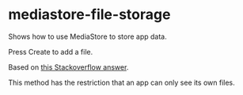 # mediastore-file-storage
Shows how to use MediaStore to store app data.

Press Create to add a file.

Based on [this Stackoverflow answer](https://stackoverflow.com/questions/60179299/writing-files-to-publicly-accessible-documents-folder-in-android-q-scoped-stor/60188865#60188865).

This method has the restriction that an app can only see its own files.
